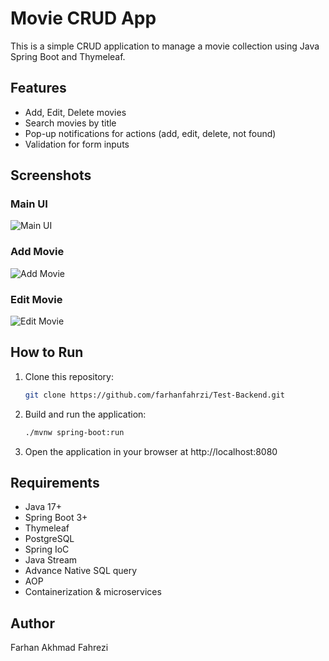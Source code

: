 # Movie CRUD App

This is a simple CRUD application to manage a movie collection using Java Spring Boot and Thymeleaf.

## Features
- Add, Edit, Delete movies
- Search movies by title
- Pop-up notifications for actions (add, edit, delete, not found)
- Validation for form inputs

## Screenshots

### Main UI
![Main UI](screenshots/main-ui.png)

### Add Movie
![Add Movie](screenshots/add-movie.png)

### Edit Movie
![Edit Movie](screenshots/edit-movie.png)

## How to Run
1. Clone this repository:
   ```bash
   git clone https://github.com/farhanfahrzi/Test-Backend.git
2. Build and run the application:
   ```bash
   ./mvnw spring-boot:run
3. Open the application in your browser at http://localhost:8080

## Requirements
- Java 17+
- Spring Boot 3+
- Thymeleaf
- PostgreSQL
- Spring IoC
- Java Stream
- Advance Native SQL query
- AOP
- Containerization & microservices


## Author
Farhan Akhmad Fahrezi